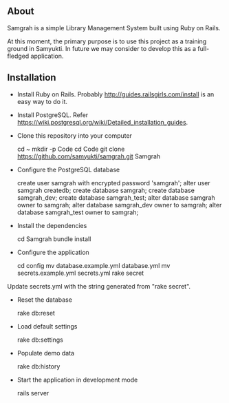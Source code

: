 ## About

Samgrah is a simple Library Management System built using Ruby on Rails.

At this moment, the primary purpose is to use this project as a training ground in Samyukti.
In future we may consider to develop this as a full-fledged application.

## Installation

- Install Ruby on Rails. Probably http://guides.railsgirls.com/install is an easy way to do it.

- Install PostgreSQL. Refer https://wiki.postgresql.org/wiki/Detailed_installation_guides.

- Clone this repository into your computer

    cd ~
    mkdir -p Code
    cd Code
    git clone https://github.com/samyukti/samgrah.git Samgrah

- Configure the PostgreSQL database

    create user samgrah with encrypted password 'samgrah';
    alter user samgrah createdb;
    create database samgrah;
    create database samgrah_dev;
    create database samgrah_test;
    alter database samgrah owner to samgrah;
    alter database samgrah_dev owner to samgrah;
    alter database samgrah_test owner to samgrah;

- Install the dependencies

    cd Samgrah
    bundle install

- Configure the application

    cd config
    mv database.example.yml database.yml
    mv secrets.example.yml secrets.yml
    rake secret

Update secrets.yml with the string generated from "rake secret".

- Reset the database

    rake db:reset

- Load default settings

    rake db:settings

- Populate demo data

    rake db:history

- Start the application in development mode

    rails server
